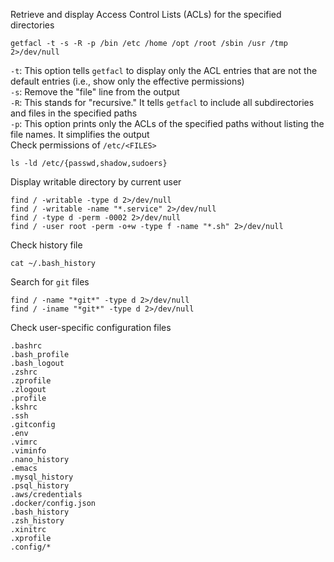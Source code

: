 Retrieve and display Access Control Lists (ACLs) for the specified directories
```
getfacl -t -s -R -p /bin /etc /home /opt /root /sbin /usr /tmp 2>/dev/null
```
`-t`: This option tells `getfacl` to display only the ACL entries that are not the default entries (i.e., show only the effective permissions)  
`-s`: Remove the "file" line from the output  
`-R`: This stands for "recursive." It tells `getfacl` to include all subdirectories and files in the specified paths  
`-p`: This option prints only the ACLs of the specified paths without listing the file names. It simplifies the output   
Check permissions of  `/etc/<FILES>`
```
ls -ld /etc/{passwd,shadow,sudoers}
```
Display writable directory by current user
```
find / -writable -type d 2>/dev/null
find / -writable -name "*.service" 2>/dev/null
find / -type d -perm -0002 2>/dev/null
find / -user root -perm -o+w -type f -name "*.sh" 2>/dev/null
```
Check history file
```
cat ~/.bash_history
```
Search for `git` files
```
find / -name "*git*" -type d 2>/dev/null
find / -iname "*git*" -type d 2>/dev/null
```
Check user-specific configuration files
```
.bashrc  
.bash_profile  
.bash_logout  
.zshrc  
.zprofile  
.zlogout  
.profile  
.kshrc  
.ssh
.gitconfig  
.env  
.vimrc  
.viminfo  
.nano_history  
.emacs  
.mysql_history  
.psql_history  
.aws/credentials  
.docker/config.json  
.bash_history  
.zsh_history  
.xinitrc  
.xprofile  
.config/*
```
